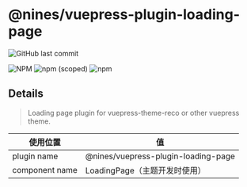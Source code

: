 # @nines/vuepress-plugin-loading-page
![GitHub last commit](https://img.shields.io/github/last-commit/NineSwordsMonster/vuepress-plugin-loading-page)

![NPM](https://img.shields.io/npm/l/@nines/vuepress-plugin-loading-page)
![npm (scoped)](https://img.shields.io/npm/v/@nines/vuepress-plugin-loading-page)
![npm](https://img.shields.io/npm/dt/@nines/vuepress-plugin-loading-page)

## Details

> Loading page plugin for vuepress-theme-reco or other vuepress theme.

|使用位置|值|
|-|-|
|plugin name|@nines/vuepress-plugin-loading-page|
|component name|LoadingPage（主题开发时使用）|